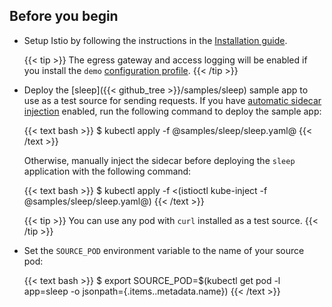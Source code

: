 ---
---
## Before you begin

*   Setup Istio by following the instructions in the [Installation guide](/ko/docs/setup/).

    {{< tip >}}
    The egress gateway and access logging will be enabled if you install the `demo`
    [configuration profile](/ko/docs/setup/additional-setup/config-profiles/).
    {{< /tip >}}

*   Deploy the [sleep]({{< github_tree >}}/samples/sleep) sample app to use as a test source for sending requests.
    If you have
    [automatic sidecar injection](/ko/docs/setup/additional-setup/sidecar-injection/#automatic-sidecar-injection)
    enabled, run the following command to deploy the sample app:

    {{< text bash >}}
    $ kubectl apply -f @samples/sleep/sleep.yaml@
    {{< /text >}}

    Otherwise, manually inject the sidecar before deploying the `sleep` application with the following command:

    {{< text bash >}}
    $ kubectl apply -f <(istioctl kube-inject -f @samples/sleep/sleep.yaml@)
    {{< /text >}}

    {{< tip >}}
    You can use any pod with `curl` installed as a test source.
    {{< /tip >}}

*   Set the `SOURCE_POD` environment variable to the name of your source pod:

    {{< text bash >}}
    $ export SOURCE_POD=$(kubectl get pod -l app=sleep -o jsonpath={.items..metadata.name})
    {{< /text >}}
